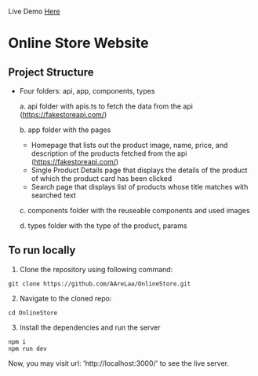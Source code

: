 Live Demo [Here](online-store-aarelaa.vercel.app/)

# Online Store Website

## Project Structure

- Four folders: api, app, components, types

  a. api folder with apis.ts to fetch the data from the api (https://fakestoreapi.com/)

  b. app folder with the pages 
  -  Homepage that lists out the product image, name, price, and description of the products fetched from the api (https://fakestoreapi.com/)
  - Single Product Details page that displays the details of the product of which the product card has been clicked
  - Search page that displays list of products whose title matches with searched text
  
  c. components folder with the reuseable components and used images

  d. types folder with the type of the product, params

## To run locally

1. Clone the repository using following command:

```
git clone https://github.com/AAreLaa/OnlineStore.git
```

2. Navigate to the cloned repo:

```
cd OnlineStore
```

3. Install the dependencies and run the server

```
npm i
npm run dev
```

Now, you may visit url: 'http://localhost:3000/' to see the live server.

